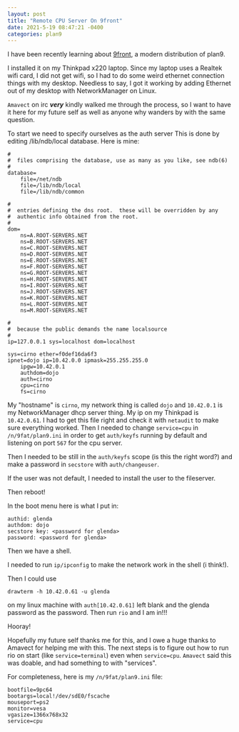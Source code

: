 ```yaml
---
layout: post
title: "Remote CPU Server On 9front"
date: 2021-5-19 08:47:21 -0400
categories: plan9
---
```


I have been recently learning about [9front](http://9front.org/), a modern distribution of plan9.

I installed it on my Thinkpad x220 laptop. Since my laptop uses a Realtek wifi card, I did not get wifi, so I had to do some weird ethernet connection things with my desktop. Needless to say, I got it working by adding Ethernet out of my desktop with NetworkManager on Linux.

`Amavect` on irc ***very*** kindly walked me through the process, so I want to have it here for my future self as well as anyone why wanders by with the same question.

To start we need to specify ourselves as the auth server
This is done by editing /lib/ndb/local database.
Here is mine:
```ndb
#
#  files comprising the database, use as many as you like, see ndb(6)
#
database=
	file=/net/ndb
	file=/lib/ndb/local
	file=/lib/ndb/common

#
#  entries defining the dns root.  these will be overridden by any
#  authentic info obtained from the root.
#
dom=
	ns=A.ROOT-SERVERS.NET
	ns=B.ROOT-SERVERS.NET
	ns=C.ROOT-SERVERS.NET
	ns=D.ROOT-SERVERS.NET
	ns=E.ROOT-SERVERS.NET
	ns=F.ROOT-SERVERS.NET
	ns=G.ROOT-SERVERS.NET
	ns=H.ROOT-SERVERS.NET
	ns=I.ROOT-SERVERS.NET
	ns=J.ROOT-SERVERS.NET
	ns=K.ROOT-SERVERS.NET
	ns=L.ROOT-SERVERS.NET
	ns=M.ROOT-SERVERS.NET

#
#  because the public demands the name localsource
#
ip=127.0.0.1 sys=localhost dom=localhost

sys=cirno ether=f0def16da6f3
ipnet=dojo ip=10.42.0.0 ipmask=255.255.255.0
	ipgw=10.42.0.1
	authdom=dojo
	auth=cirno
	cpu=cirno
	fs=cirno
```
My "hostname" is `cirno`, my network thing is called `dojo` and `10.42.0.1` is my NetworkManager dhcp server thing. My ip on my Thinkpad is `10.42.0.61`.
I had to get this file right and check it with `netaudit` to make sure everything worked. Then I needed to change `service=cpu` in `/n/9fat/plan9.ini` in order to get `auth/keyfs` running by default and listening on port `567` for the cpu server.

Then I needed to be still in the `auth/keyfs` scope (is this the right word?) and make a password in `secstore` with `auth/changeuser`.

If the user was not default, I needed to install the user to the fileserver.

Then reboot!

In the boot menu here is what I put in:
```
authid: glenda
authdom: dojo
secstore key: <password for glenda>
password: <password for glenda>
```
Then we have a shell.

I needed to run `ip/ipconfig` to make the network work in the shell (i think!).

Then I could use
```
drawterm -h 10.42.0.61 -u glenda
```
on my linux machine with `auth[10.42.0.61]` left blank and the glenda password as the password.
Then run `rio` and I am in!!!

Hooray!

Hopefully my future self thanks me for this, and I owe a huge thanks to Amavect for helping me with this. The next steps is to figure out how to run rio on start (like `service=terminal`) even when `service=cpu`. `Amavect` said this was doable, and had something to with "services".

For completeness, here is my `/n/9fat/plan9.ini` file:
```
bootfile=9pc64
bootargs=local!/dev/sdE0/fscache
mouseport=ps2
monitor=vesa
vgasize=1366x768x32
service=cpu
```
